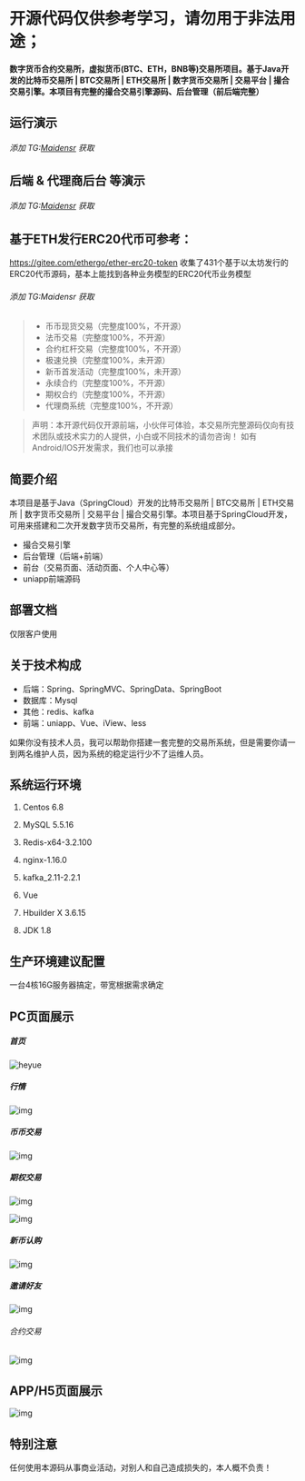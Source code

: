 # 开源代码仅供参考学习，请勿用于非法用途；

#### 数字货币合约交易所，虚拟货币(BTC、ETH，BNB等)交易所项目。基于Java开发的比特币交易所 | BTC交易所 | ETH交易所 | 数字货币交易所 | 交易平台 | 撮合交易引擎。本项目有完整的撮合交易引擎源码、后台管理（前后端完整）

## 运行演示

###### 添加 TG:[Maidensr](https://t.me/maidensr) 获取

## 后端 & 代理商后台 等演示

###### 添加 TG:[Maidensr](https://t.me/maidensr) 获取

## 基于ETH发行ERC20代币可参考：

https://gitee.com/ethergo/ether-erc20-token
收集了431个基于以太坊发行的ERC20代币源码，基本上能找到各种业务模型的ERC20代币业务模型

###### 添加 TG:Maidensr 获取



> - 币币现货交易（完整度100%，不开源）
> - 法币交易（完整度100%，不开源）
> - 合约杠杆交易（完整度100%，不开源）
> - 极速兑换（完整度100%，未开源）
> - 新币首发活动（完整度100%，未开源）
> - 永续合约（完整度100%，不开源）
> - 期权合约（完整度100%，不开源）
> - 代理商系统（完整度100%，不开源）

> 声明：本开源代码仅开源前端，小伙伴可体验，本交易所完整源码仅向有技术团队或技术实力的人提供，小白或不同技术的请勿咨询！
> 如有Android/IOS开发需求，我们也可以承接

## 简要介绍

本项目是基于Java（SpringCloud）开发的比特币交易所 | BTC交易所 | ETH交易所 | 数字货币交易所 | 交易平台 | 撮合交易引擎。本项目基于SpringCloud开发，可用来搭建和二次开发数字货币交易所，有完整的系统组成部分。

- 撮合交易引擎
- 后台管理（后端+前端）
- 前台（交易页面、活动页面、个人中心等）
- uniapp前端源码

## 部署文档

仅限客户使用

## 关于技术构成

- 后端：Spring、SpringMVC、SpringData、SpringBoot
- 数据库：Mysql
- 其他：redis、kafka
- 前端：uniapp、Vue、iView、less


如果你没有技术人员，我可以帮助你搭建一套完整的交易所系统，但是需要你请一到两名维护人员，因为系统的稳定运行少不了运维人员。

## 系统运行环境

1. Centos 6.8

2. MySQL 5.5.16

3. Redis-x64-3.2.100

4. nginx-1.16.0

5. kafka_2.11-2.2.1

6. Vue

7. Hbuilder X 3.6.15

8. JDK 1.8


## 生产环境建议配置

一台4核16G服务器搞定，带宽根据需求确定

## PC页面展示

##### 首页

![heyue](/img/001%20(1).png)

##### 行情

![img](/img/001%20(2).png)

##### 币币交易

![img](/img/001%20(3).png)

##### 期权交易

![img](/img/001%20(4).png)

![img](/img/001%20(5).png)

##### 新币认购

![img](/img/001%20(6).png)

##### 邀请好友

![img](/img/001%20(7).png)

###### 合约交易

![img](/img/heyue.png)

## APP/H5页面展示

![img](/img/app.png)

## 特别注意

任何使用本源码从事商业活动，对别人和自己造成损失的，本人概不负责！
